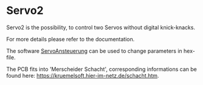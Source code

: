 # Servo2

Servo2 is the possibility, to control two Servos without digital knick-knacks.

For more details please refer to the documentation.<br>

The software [ServoAnsteuerung](https://www.github.com/Kruemelbahn/ServoAnsteuerung) can be used to change parameters in hex-file.<br>

The PCB fits into 'Merscheider Schacht', corresponding informations can be found here: https://kruemelsoft.hier-im-netz.de/schacht.htm.
